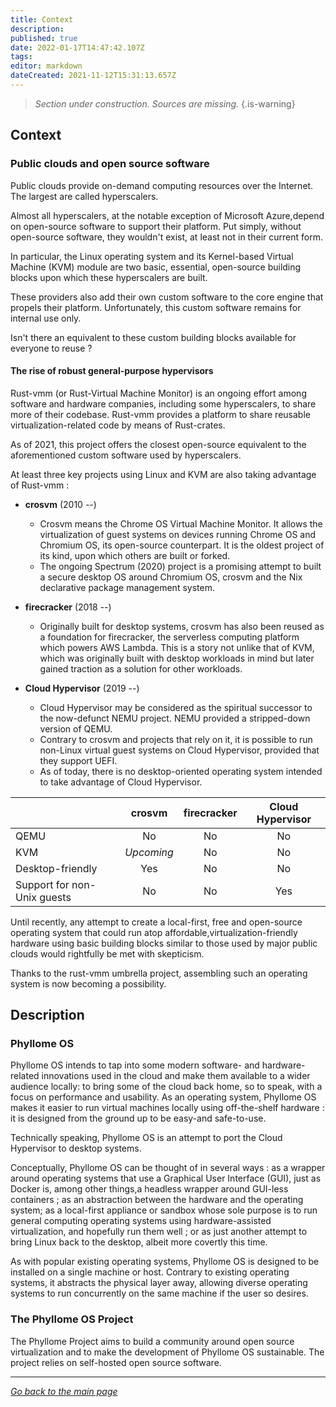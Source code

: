 ```yaml
---
title: Context
description: 
published: true
date: 2022-01-17T14:47:42.107Z
tags: 
editor: markdown
dateCreated: 2021-11-12T15:31:13.657Z
---
```


> *Section under construction. Sources are missing.*
{.is-warning}

## Context

### Public clouds and open source software

Public clouds provide on-demand computing resources over the Internet. The largest are called hyperscalers.

Almost all hyperscalers, at the notable exception of Microsoft Azure,depend on open-source software to support their platform. Put
simply, without open-source software, they wouldn't exist, at least not in their current form.

In particular, the Linux operating system and its Kernel-based Virtual Machine (KVM) module are two basic, essential, open-source building blocks upon which these hyperscalers are built.

These providers also add their own custom software to the core engine that propels their platform. Unfortunately, this custom software
remains for internal use only.

Isn't there an equivalent to these custom building blocks available for everyone to reuse ?

#### The rise of robust general-purpose hypervisors

Rust-vmm (or Rust-Virtual Machine Monitor) is an ongoing effort among software and hardware companies, including some hyperscalers, to share more of their codebase. Rust-vmm provides a platform to share reusable virtualization-related code by means of Rust-crates.

As of 2021, this project offers the closest open-source equivalent to the aforementioned custom software used by hyperscalers.

At least three key projects using Linux and KVM are also taking advantage of Rust-vmm :

* **crosvm** (2010 --)
    * Crosvm means the Chrome OS Virtual Machine Monitor. It allows the virtualization of guest systems on devices running Chrome OS and Chromium OS, its open-source counterpart. It is the oldest project of its kind, upon which others are built or forked.
    * The ongoing Spectrum (2020) project is a promising attempt to built a secure desktop OS around Chromium OS, crosvm and the Nix declarative package management system.

* **firecracker** (2018 --)
    * Originally built for desktop systems, crosvm has also been reused as a foundation for firecracker, the serverless computing platform which powers AWS Lambda. This is a story not unlike that of KVM, which was originally built with desktop workloads in mind but later gained traction as a solution for other workloads.

* **Cloud Hypervisor** (2019 --)
    * Cloud Hypervisor may be considered as the spiritual successor to the now-defunct NEMU project. NEMU provided a stripped-down version of QEMU.
    * Contrary to crosvm and projects that rely on it, it is possible to run non-Linux virtual guest systems on Cloud Hypervisor, provided that they support UEFI. 
    * As of today, there is no desktop-oriented operating system intended to take advantage of Cloud Hypervisor.

| | crosvm | firecracker | Cloud Hypervisor |
| :- | :-: | :-: | :-: |
| QEMU | No | No | No |
| KVM | *Upcoming* | No | No |
| Desktop-friendly | Yes | No | No |
| Support for non-Unix guests | No | No | Yes |

Until recently, any attempt to create a local-first, free and open-source operating system that could run atop affordable,virtualization-friendly hardware using basic building blocks similar to those used by major public clouds would rightfully be met
with skepticism.

Thanks to the rust-vmm umbrella project, assembling such an operating system is now becoming a possibility.

## Description

### Phyllome OS

Phyllome OS intends to tap into some modern software- and hardware-related innovations used in the cloud and make them available
to a wider audience locally: to bring some of the cloud back home, so to speak, with a focus on performance and usability. As an operating system, Phyllome OS makes it easier to run virtual machines locally using off-the-shelf hardware : it is designed from the ground up to be easy-and safe-to-use.

Technically speaking, Phyllome OS is an attempt to port the Cloud Hypervisor to desktop systems.

Conceptually, Phyllome OS can be thought of in several ways : as a wrapper around operating systems that use a Graphical User Interface
(GUI), just as Docker is, among other things,a headless wrapper around GUI-less containers ; as an abstraction between the hardware and the operating system; as a local-first appliance or sandbox whose sole purpose is to run general computing operating systems using
hardware-assisted virtualization, and hopefully run them well ; or as just another attempt to bring Linux back to the desktop, albeit more covertly this time.

As with popular existing operating systems, Phyllome OS is designed to be installed on a single machine or host. Contrary to existing operating systems, it abstracts the physical layer away, allowing diverse operating systems to run concurrently on the same machine if the user so desires.

### The Phyllome OS Project

The Phyllome Project aims to build a community around open source virtualization and to make the development of Phyllome OS sustainable. The project relies on self-hosted open source software.

---

*[Go back to the main page](https://wiki.phyllo.me/)*